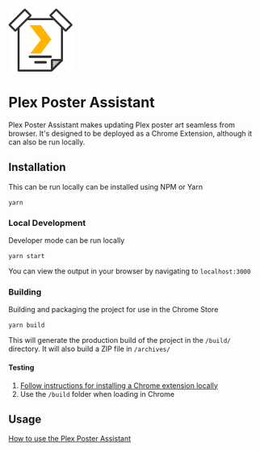 ![Plex Poster Assistant Logo](./public/icons/favicon-128.png)

# Plex Poster Assistant
Plex Poster Assistant makes updating Plex poster art seamless from browser. It's designed to be deployed as a Chrome Extension, although it can also be run locally.

## Installation
This can be run locally can be installed using NPM or Yarn
```
yarn
```
### Local Development
Developer mode can be run locally
```
yarn start
```
You can view the output in your browser by navigating to `localhost:3000`

### Building
Building and packaging the project for use in the Chrome Store
```
yarn build
```
This will generate the production build of the project in the `/build/` directory. It will also build a ZIP file in `/archives/`

#### Testing
1. [Follow instructions for installing a Chrome extension locally](https://medium.com/@aabroo.jalil/how-to-test-a-chrome-extension-locally-step-by-step-guide-852e4622d4c7)
2. Use the `/build` folder when loading in Chrome


## Usage
[How to use the Plex Poster Assistant](https://github.com/jamiebclark/plex-poster-assistant/wiki/How-to-Use-The-Plex-Poster-Assistant)